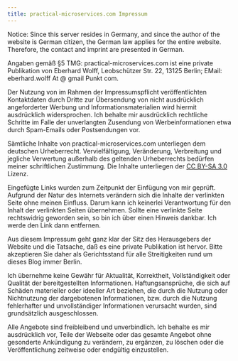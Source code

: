```yaml
---
title: practical-microservices.com Impressum
---
```


Notice: Since this server resides in Germany, and since the author of
the website is German citizen, the German law applies for the entire
website. Therefore, the contact and imprint are presented in German.

Angaben gemäß §5 TMG: practical-microservices.com ist eine private Publikation von
Eberhard Wolff, Leobschützer Str. 22, 13125 Berlin; EMail:
eberhard.wolff At @ gmail Punkt com.

Der Nutzung von im Rahmen der Impressumspflicht veröffentlichten
Kontaktdaten durch Dritte zur Übersendung von nicht ausdrücklich
angeforderter Werbung und Informationsmaterialien wird hiermit
ausdrücklich widersprochen. Ich behalte mir ausdrücklich rechtliche
Schritte im Falle der unverlangten Zusendung von Werbeinformationen
etwa durch Spam-Emails oder Postsendungen vor.

Sämtliche Inhalte von practical-microservices.com unterliegen dem deutschen
Urheberrecht. Vervielfältigung, Veränderung, Verbreitung und jegliche
Verwertung außerhalb des geltenden Urheberrechts bedürfen meiner
schriftlichen Zustimmung. Die Inhalte unterliegen der
[CC BY-SA 3.0](https://creativecommons.org/licenses/by-sa/3.0/deed.de) Lizenz.

Eingefügte Links wurden zum Zeitpunkt der Einfügung von mir geprüft.
Aufgrund der Natur des Internets verändern sich die Inhalte der
verlinkten Seite ohne meinen Einfluss. Darum kann ich keinerlei
Verantwortung für den Inhalt der verlinkten Seiten übernehmen. Sollte
eine verlinkte Seite rechtswidrig geworden sein, so bin ich über einen
Hinweis dankbar. Ich werde den Link dann entfernen.

Aus diesem Impressum geht ganz klar der Sitz des Herausgebers der
Website und die Tatsache, daß es eine private Publikation ist hervor.
Bitte akzeptieren Sie daher als Gerichtsstand für alle Streitigkeiten
rund um dieses Blog immer Berlin.

Ich übernehme keine Gewähr für Aktualität, Korrektheit,
Vollständigkeit oder Qualität der bereitgestellten Informationen.
Haftungsansprüche, die sich auf Schäden materieller oder ideeller Art
beziehen, die durch die Nutzung oder Nichtnutzung der dargebotenen
Informationen, bzw. durch die Nutzung fehlerhafter und unvollständiger
Informationen verursacht wurden, sind grundsätzlich
ausgeschlossen.

Alle Angebote sind freibleibend und unverbindlich. Ich behalte es mir
ausdrücklich vor, Teile der Webseite oder das gesamte Angebot ohne
gesonderte Ankündigung zu verändern, zu ergänzen, zu löschen oder die
Veröffentlichung zeitweise oder endgültig einzustellen.

